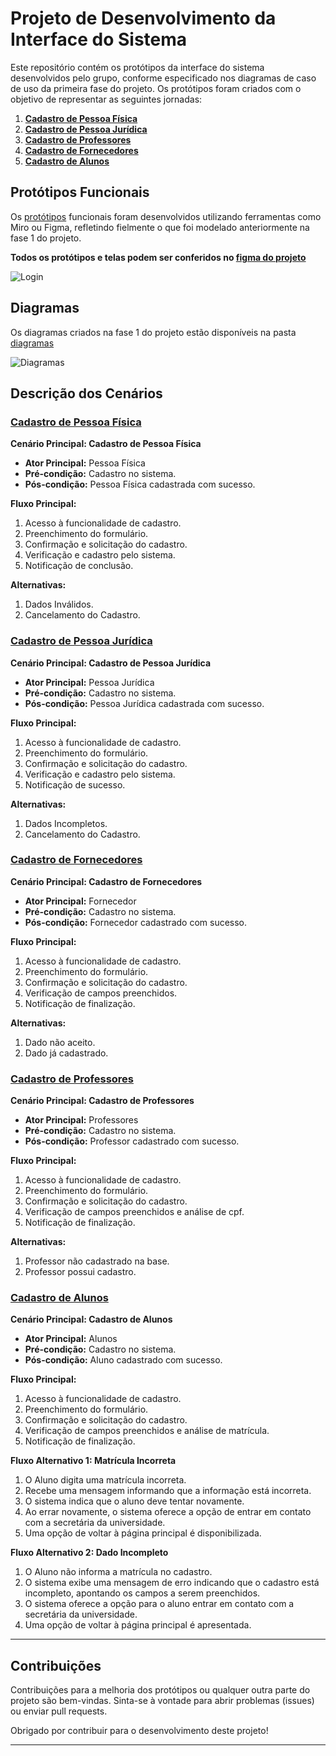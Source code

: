 # Projeto de Desenvolvimento da Interface do Sistema

Este repositório contém os protótipos da interface do sistema desenvolvidos pelo grupo, conforme especificado nos diagramas de caso de uso da primeira fase do projeto. Os protótipos foram criados com o objetivo de representar as seguintes jornadas:

1. **[Cadastro de Pessoa Física](#cadastro-de-pessoa-física)**
2. **[Cadastro de Pessoa Jurídica](#cadastro-de-pessoa-jurídica)**
3. **[Cadastro de Professores](#cadastro-de-professores)**
4. **[Cadastro de Fornecedores](#cadastro-de-fornecedores)**
5. **[Cadastro de Alunos](#cadastro-de-alunos)**


## Protótipos Funcionais

Os [protótipos](https://github.com/Jessicacintra-eng/uni-24/tree/9ee350cbba2e699241932982cd117016a6b99185/Prot%C3%B3tipos) funcionais foram desenvolvidos utilizando ferramentas como Miro ou Figma, refletindo fielmente o que foi modelado anteriormente na fase 1 do projeto.

**Todos os protótipos e telas podem ser conferidos no [figma do projeto](https://www.figma.com/file/8SE0CtkvsntEzb3vBdtiln/PI---3%C2%BA-Semestre?type=design&node-id=60%3A19766&mode=design&t=0m3G8i4BRks16atA-1)**

![Login](https://github.com/Jessicacintra-eng/uni-24/blob/966c91148511453a9d0081191f3e5e10c739e689/Prot%C3%B3tipos/login.png)


## Diagramas

Os diagramas criados na fase 1 do projeto estão disponíveis na pasta [diagramas](https://github.com/Jessicacintra-eng/uni-24/tree/9ee350cbba2e699241932982cd117016a6b99185/Diagramas)


![Diagramas](https://github.com/Jessicacintra-eng/uni-24/raw/9ee350cbba2e699241932982cd117016a6b99185/Diagramas/Diagramas.png)


## Descrição dos Cenários

### [Cadastro de Pessoa Física](#cadastro-de-pessoa-física)

**Cenário Principal: Cadastro de Pessoa Física**
- **Ator Principal:** Pessoa Física
- **Pré-condição:** Cadastro no sistema.
- **Pós-condição:** Pessoa Física cadastrada com sucesso.

**Fluxo Principal:**
1. Acesso à funcionalidade de cadastro.
2. Preenchimento do formulário.
3. Confirmação e solicitação do cadastro.
4. Verificação e cadastro pelo sistema.
5. Notificação de conclusão.

**Alternativas:**
1. Dados Inválidos.
2. Cancelamento do Cadastro.

### [Cadastro de Pessoa Jurídica](#cadastro-de-pessoa-jurídica)

**Cenário Principal: Cadastro de Pessoa Jurídica**
- **Ator Principal:** Pessoa Jurídica
- **Pré-condição:** Cadastro no sistema.
- **Pós-condição:** Pessoa Jurídica cadastrada com sucesso.

**Fluxo Principal:**
1. Acesso à funcionalidade de cadastro.
2. Preenchimento do formulário.
3. Confirmação e solicitação do cadastro.
4. Verificação e cadastro pelo sistema.
5. Notificação de sucesso.

**Alternativas:**
1. Dados Incompletos.
2. Cancelamento do Cadastro.

### [Cadastro de Fornecedores](#cadastro-de-fornecedores)

**Cenário Principal: Cadastro de Fornecedores**
- **Ator Principal:** Fornecedor
- **Pré-condição:** Cadastro no sistema.
- **Pós-condição:** Fornecedor cadastrado com sucesso.

**Fluxo Principal:**
1. Acesso à funcionalidade de cadastro.
2. Preenchimento do formulário.
3. Confirmação e solicitação do cadastro.
4. Verificação de campos preenchidos.
5. Notificação de finalização.

**Alternativas:**
1. Dado não aceito.
2. Dado já cadastrado.

### [Cadastro de Professores](#cadastro-de-professores)

**Cenário Principal: Cadastro de Professores**
- **Ator Principal:** Professores
- **Pré-condição:** Cadastro no sistema.
- **Pós-condição:** Professor cadastrado com sucesso.

**Fluxo Principal:**
1. Acesso à funcionalidade de cadastro.
2. Preenchimento do formulário.
3. Confirmação e solicitação do cadastro.
4. Verificação de campos preenchidos e análise de cpf.
5. Notificação de finalização.

**Alternativas:**
1. Professor não cadastrado na base.
2. Professor possui cadastro.


### [Cadastro de Alunos](#cadastro-de-alunos)

**Cenário Principal: Cadastro de Alunos**
- **Ator Principal:** Alunos
- **Pré-condição:** Cadastro no sistema.
- **Pós-condição:** Aluno cadastrado com sucesso.

**Fluxo Principal:**
1. Acesso à funcionalidade de cadastro.
2. Preenchimento do formulário.
3. Confirmação e solicitação do cadastro.
4. Verificação de campos preenchidos e análise de matrícula.
5. Notificação de finalização.

**Fluxo Alternativo 1: Matrícula Incorreta**
1. O Aluno digita uma matrícula incorreta.
2. Recebe uma mensagem informando que a informação está incorreta.
3. O sistema indica que o aluno deve tentar novamente.
4. Ao errar novamente, o sistema oferece a opção de entrar em contato com a secretária da universidade.
5. Uma opção de voltar à página principal é disponibilizada.

**Fluxo Alternativo 2: Dado Incompleto**
1. O Aluno não informa a matrícula no cadastro.
2. O sistema exibe uma mensagem de erro indicando que o cadastro está incompleto, apontando os campos a serem preenchidos.
3. O sistema oferece a opção para o aluno entrar em contato com a secretária da universidade.
4. Uma opção de voltar à página principal é apresentada.
---

## Contribuições

Contribuições para a melhoria dos protótipos ou qualquer outra parte do projeto são bem-vindas. Sinta-se à vontade para abrir problemas (issues) ou enviar pull requests.

Obrigado por contribuir para o desenvolvimento deste projeto!

---
